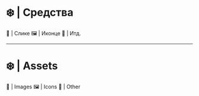 # ❄️ | Средства

📸 | Слике
🖼️ | Иконце
🎨 | Итд.

---

# ❄️ | Assets

📸 | Images
🖼️ | Icons
🎨 | Other
